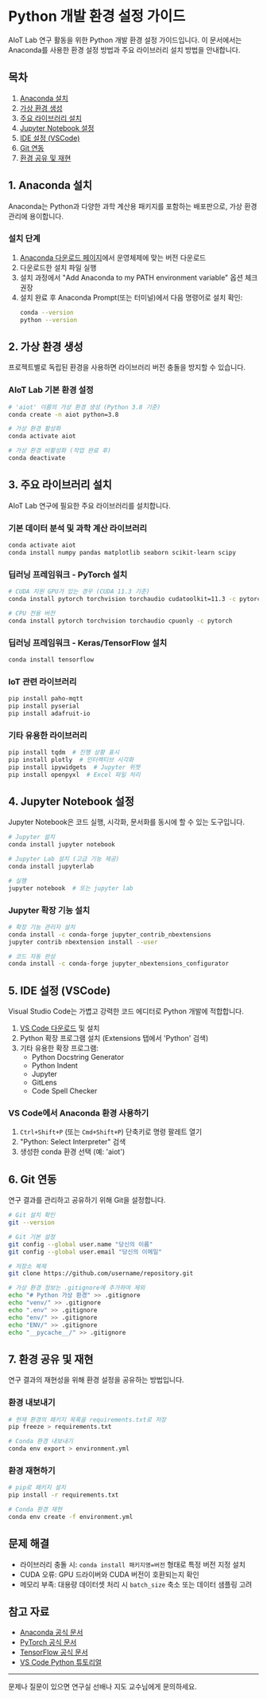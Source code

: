 # Python 개발 환경 설정 가이드

AIoT Lab 연구 활동을 위한 Python 개발 환경 설정 가이드입니다. 이 문서에서는 Anaconda를 사용한 환경 설정 방법과 주요 라이브러리 설치 방법을 안내합니다.

## 목차

1. [Anaconda 설치](#1-anaconda-설치)
2. [가상 환경 생성](#2-가상-환경-생성)
3. [주요 라이브러리 설치](#3-주요-라이브러리-설치)
4. [Jupyter Notebook 설정](#4-jupyter-notebook-설정)
5. [IDE 설정 (VSCode)](#5-ide-설정-vscode)
6. [Git 연동](#6-git-연동)
7. [환경 공유 및 재현](#7-환경-공유-및-재현)

## 1. Anaconda 설치

Anaconda는 Python과 다양한 과학 계산용 패키지를 포함하는 배포판으로, 가상 환경 관리에 용이합니다.

### 설치 단계

1. [Anaconda 다운로드 페이지](https://www.anaconda.com/products/individual#Downloads)에서 운영체제에 맞는 버전 다운로드
2. 다운로드한 설치 파일 실행
3. 설치 과정에서 "Add Anaconda to my PATH environment variable" 옵션 체크 권장
4. 설치 완료 후 Anaconda Prompt(또는 터미널)에서 다음 명령어로 설치 확인:
   ```bash
   conda --version
   python --version
   ```

## 2. 가상 환경 생성

프로젝트별로 독립된 환경을 사용하면 라이브러리 버전 충돌을 방지할 수 있습니다.

### AIoT Lab 기본 환경 설정

```bash
# 'aiot' 이름의 가상 환경 생성 (Python 3.8 기준)
conda create -n aiot python=3.8

# 가상 환경 활성화
conda activate aiot

# 가상 환경 비활성화 (작업 완료 후)
conda deactivate
```

## 3. 주요 라이브러리 설치

AIoT Lab 연구에 필요한 주요 라이브러리를 설치합니다.

### 기본 데이터 분석 및 과학 계산 라이브러리

```bash
conda activate aiot
conda install numpy pandas matplotlib seaborn scikit-learn scipy
```

### 딥러닝 프레임워크 - PyTorch 설치

```bash
# CUDA 지원 GPU가 있는 경우 (CUDA 11.3 기준)
conda install pytorch torchvision torchaudio cudatoolkit=11.3 -c pytorch

# CPU 전용 버전
conda install pytorch torchvision torchaudio cpuonly -c pytorch
```

### 딥러닝 프레임워크 - Keras/TensorFlow 설치

```bash
conda install tensorflow
```

### IoT 관련 라이브러리

```bash
pip install paho-mqtt
pip install pyserial
pip install adafruit-io
```

### 기타 유용한 라이브러리

```bash
pip install tqdm  # 진행 상황 표시
pip install plotly  # 인터랙티브 시각화
pip install ipywidgets  # Jupyter 위젯
pip install openpyxl  # Excel 파일 처리
```

## 4. Jupyter Notebook 설정

Jupyter Notebook은 코드 실행, 시각화, 문서화를 동시에 할 수 있는 도구입니다.

```bash
# Jupyter 설치
conda install jupyter notebook

# Jupyter Lab 설치 (고급 기능 제공)
conda install jupyterlab

# 실행
jupyter notebook  # 또는 jupyter lab
```

### Jupyter 확장 기능 설치

```bash
# 확장 기능 관리자 설치
conda install -c conda-forge jupyter_contrib_nbextensions
jupyter contrib nbextension install --user

# 코드 자동 완성
conda install -c conda-forge jupyter_nbextensions_configurator
```

## 5. IDE 설정 (VSCode)

Visual Studio Code는 가볍고 강력한 코드 에디터로 Python 개발에 적합합니다.

1. [VS Code 다운로드](https://code.visualstudio.com/) 및 설치
2. Python 확장 프로그램 설치 (Extensions 탭에서 'Python' 검색)
3. 기타 유용한 확장 프로그램:
   - Python Docstring Generator
   - Python Indent
   - Jupyter
   - GitLens
   - Code Spell Checker

### VS Code에서 Anaconda 환경 사용하기

1. `Ctrl+Shift+P` (또는 `Cmd+Shift+P`) 단축키로 명령 팔레트 열기
2. "Python: Select Interpreter" 검색
3. 생성한 conda 환경 선택 (예: 'aiot')

## 6. Git 연동

연구 결과를 관리하고 공유하기 위해 Git을 설정합니다.

```bash
# Git 설치 확인
git --version

# Git 기본 설정
git config --global user.name "당신의 이름"
git config --global user.email "당신의 이메일"

# 저장소 복제
git clone https://github.com/username/repository.git

# 가상 환경 정보는 .gitignore에 추가하여 제외
echo "# Python 가상 환경" >> .gitignore
echo "venv/" >> .gitignore
echo ".env" >> .gitignore
echo "env/" >> .gitignore
echo "ENV/" >> .gitignore
echo "__pycache__/" >> .gitignore
```

## 7. 환경 공유 및 재현

연구 결과의 재현성을 위해 환경 설정을 공유하는 방법입니다.

### 환경 내보내기

```bash
# 현재 환경의 패키지 목록을 requirements.txt로 저장
pip freeze > requirements.txt

# Conda 환경 내보내기
conda env export > environment.yml
```

### 환경 재현하기

```bash
# pip로 패키지 설치
pip install -r requirements.txt

# Conda 환경 재현
conda env create -f environment.yml
```

## 문제 해결

* 라이브러리 충돌 시: `conda install 패키지명=버전` 형태로 특정 버전 지정 설치
* CUDA 오류: GPU 드라이버와 CUDA 버전이 호환되는지 확인
* 메모리 부족: 대용량 데이터셋 처리 시 `batch_size` 축소 또는 데이터 샘플링 고려

## 참고 자료

* [Anaconda 공식 문서](https://docs.anaconda.com/)
* [PyTorch 공식 문서](https://pytorch.org/docs/stable/index.html)
* [TensorFlow 공식 문서](https://www.tensorflow.org/learn)
* [VS Code Python 튜토리얼](https://code.visualstudio.com/docs/python/python-tutorial)

---

문제나 질문이 있으면 연구실 선배나 지도 교수님에게 문의하세요.